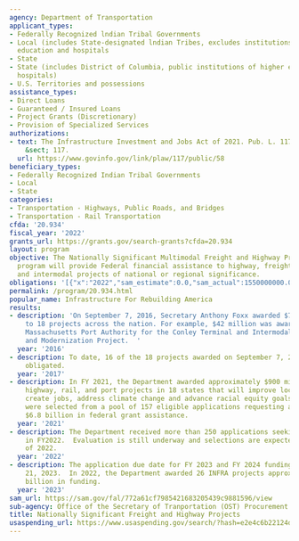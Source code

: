 ```yaml
---
agency: Department of Transportation
applicant_types:
- Federally Recognized lndian Tribal Governments
- Local (includes State-designated lndian Tribes, excludes institutions of higher
  education and hospitals
- State
- State (includes District of Columbia, public institutions of higher education and
  hospitals)
- U.S. Territories and possessions
assistance_types:
- Direct Loans
- Guaranteed / Insured Loans
- Project Grants (Discretionary)
- Provision of Specialized Services
authorizations:
- text: The Infrastructure Investment and Jobs Act of 2021. Pub. L. 117, 58. 23 U.S.C.
    &sect; 117.
  url: https://www.govinfo.gov/link/plaw/117/public/58
beneficiary_types:
- Federally Recognized Indian Tribal Governments
- Local
- State
categories:
- Transportation - Highways, Public Roads, and Bridges
- Transportation - Rail Transportation
cfda: '20.934'
fiscal_year: '2022'
grants_url: https://grants.gov/search-grants?cfda=20.934
layout: program
objective: The Nationally Significant Multimodal Freight and Highway Projects (NSMFHP)
  program will provide Federal financial assistance to highway, freight rail, port,
  and intermodal projects of national or regional significance.
obligations: '[{"x":"2022","sam_estimate":0.0,"sam_actual":1550000000.0,"usa_spending_actual":119848731.67},{"x":"2023","sam_estimate":1510000000.0,"sam_actual":0.0,"usa_spending_actual":91057000.0},{"x":"2024","sam_estimate":1530000000.0,"sam_actual":0.0,"usa_spending_actual":701840888.41}]'
permalink: /program/20.934.html
popular_name: Infrastructure For Rebuilding America
results:
- description: 'On September 7, 2016, Secretary Anthony Foxx awarded $759.2 million
    to 18 projects across the nation. For example, $42 million was awarded to the
    Massachusetts Port Authority for the Conley Terminal and Intermodal Improvements
    and Modernization Project.  '
  year: '2016'
- description: To date, 16 of the 18 projects awarded on September 7, 2016 have been
    obligated.
  year: '2017'
- description: In FY 2021, the Department awarded approximately $900 million to 24
    highway, rail, and port projects in 18 states that will improve local economies,
    create jobs, address climate change and advance racial equity goals.  These projects
    were selected from a pool of 157 eligible applications requesting approximately
    $6.8 billion in federal grant assistance.
  year: '2021'
- description: The Department received more than 250 applications seeking INFRA funding
    in FY2022.  Evaluation is still underway and selections are expected in the fall
    of 2022.
  year: '2022'
- description: The application due date for FY 2023 and FY 2024 funding is August
    21, 2023.  In 2022, the Department awarded 26 INFRA projects approximately $1.5
    billion in funding.
  year: '2023'
sam_url: https://sam.gov/fal/772a61cf7985421683205439c9881596/view
sub-agency: Office of the Secretary of Tranportation (OST) Procurement Operations
title: Nationally Significant Freight and Highway Projects
usaspending_url: https://www.usaspending.gov/search/?hash=e2e4c6b22124d02ccf1b378a8eca7ae8
---
```

